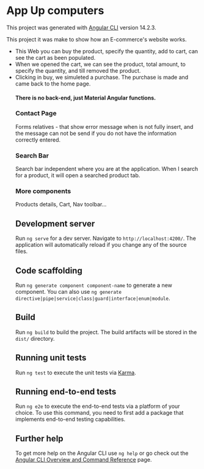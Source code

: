 # App Up computers

This project was generated with [Angular CLI](https://github.com/angular/angular-cli) version 14.2.3.

This project it was make to show how an  E-commerce's website works.
<ul>
<li>This Web you can  buy the product, specify the quantity, add to cart, can see  the cart as been populated.</li>
<li>When we opened the cart, we can see the product, total amount, to specify the quantity, and till removed the product.</li>
 <li>Clicking in buy, we simuleted a purchase. The purchase is made and came back to the home page.</li>
  
  #### There is no back-end, just Material Angular functions.
  
  ### Contact Page 
  Forms relatives - that show error message when is not fully insert, and the message can not be send if you do not have the information correctly entered.
  ### Search Bar
  Search bar independent where you are at the application.  When I search for a product, it will open a searched product tab.
  
  ### More components
  Products details, Cart, Nav toolbar...
  
## Development server

Run `ng serve` for a dev server. Navigate to `http://localhost:4200/`. The application will automatically reload if you change any of the source files.

## Code scaffolding

Run `ng generate component component-name` to generate a new component. You can also use `ng generate directive|pipe|service|class|guard|interface|enum|module`.

## Build

Run `ng build` to build the project. The build artifacts will be stored in the `dist/` directory.

## Running unit tests

Run `ng test` to execute the unit tests via [Karma](https://karma-runner.github.io).

## Running end-to-end tests

Run `ng e2e` to execute the end-to-end tests via a platform of your choice. To use this command, you need to first add a package that implements end-to-end testing capabilities.

## Further help

To get more help on the Angular CLI use `ng help` or go check out the [Angular CLI Overview and Command Reference](https://angular.io/cli) page.

